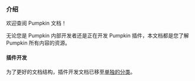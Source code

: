 ### 介绍

欢迎查阅 Pumpkin 文档！

无论您是 Pumpkin 内部开发者还是正在开发 Pumpkin 插件，本文档都是您了解 Pumpkin 所有内容的资源。

#### 插件开发
为了更好的文档结构，插件开发文档已移至[单独的分类](/plugin-dev/introduction)。 